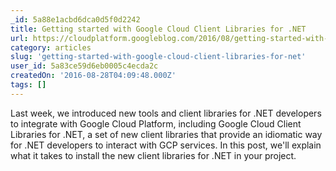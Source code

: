 ```yaml
---
_id: 5a88e1acbd6dca0d5f0d2242
title: Getting started with Google Cloud Client Libraries for .NET
url: https://cloudplatform.googleblog.com/2016/08/getting-started-with-Google-Cloud-Client-Libraries-for-.NET.html
category: articles
slug: 'getting-started-with-google-cloud-client-libraries-for-net'
user_id: 5a83ce59d6eb0005c4ecda2c
createdOn: '2016-08-28T04:09:48.000Z'
tags: []
---
```


Last week, we introduced new tools and client libraries for .NET developers to integrate with Google Cloud Platform, including Google Cloud Client Libraries for .NET, a set of new client libraries that provide an idiomatic way for .NET developers to interact with GCP services. In this post, we'll explain what it takes to install the new client libraries for .NET in your project.
